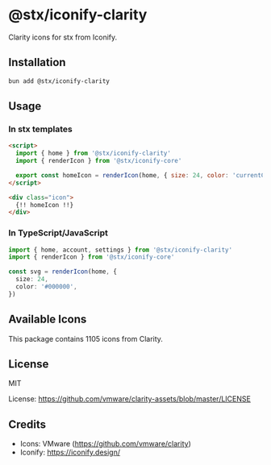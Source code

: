 # @stx/iconify-clarity

Clarity icons for stx from Iconify.

## Installation

```bash
bun add @stx/iconify-clarity
```

## Usage

### In stx templates

```html
<script>
  import { home } from '@stx/iconify-clarity'
  import { renderIcon } from '@stx/iconify-core'

  export const homeIcon = renderIcon(home, { size: 24, color: 'currentColor' })
</script>

<div class="icon">
  {!! homeIcon !!}
</div>
```

### In TypeScript/JavaScript

```typescript
import { home, account, settings } from '@stx/iconify-clarity'
import { renderIcon } from '@stx/iconify-core'

const svg = renderIcon(home, {
  size: 24,
  color: '#000000',
})
```

## Available Icons

This package contains 1105 icons from Clarity.

## License

MIT

License: https://github.com/vmware/clarity-assets/blob/master/LICENSE

## Credits

- Icons: VMware (https://github.com/vmware/clarity)
- Iconify: https://iconify.design/
